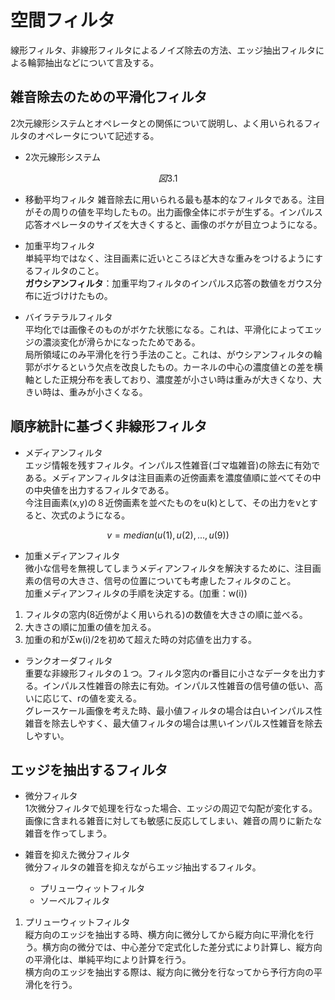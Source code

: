 # 空間フィルタ  
線形フィルタ、非線形フィルタによるノイズ除去の方法、エッジ抽出フィルタによる輪郭抽出などについて言及する。  

## 雑音除去のための平滑化フィルタ  
2次元線形システムとオペレータとの関係について説明し、よく用いられるフィルタのオペレータについて記述する。  
* 2次元線形システム  
```math
図3.1
```

* 移動平均フィルタ
雑音除去に用いられる最も基本的なフィルタである。注目がその周りの値を平均したもの。出力画像全体にボテが生ずる。インパルス応答オペレータのサイズを大きくすると、画像のボケが目立つようになる。  

* 加重平均フィルタ  
単純平均ではなく、注目画素に近いところほど大きな重みをつけるようにするフィルタのこと。  
**ガウシアンフィルタ**：加重平均フィルタのインパルス応答の数値をガウス分布に近づけけたもの。  

* バイラテラルフィルタ  
平均化では画像そのものがボケた状態になる。これは、平滑化によってエッジの濃淡変化が滑らかになったためである。  
局所領域にのみ平滑化を行う手法のこと。これは、がウシアンフィルタの輪郭がボケるという欠点を改良したもの。カーネルの中心の濃度値との差を横軸とした正規分布を表しており、濃度差が小さい時は重みが大きくなり、大きい時は、重みが小さくなる。  

## 順序統計に基づく非線形フィルタ  
* メディアンフィルタ  
エッジ情報を残すフィルタ。インパルス性雑音(ゴマ塩雑音)の除去に有効である。メディアンフィルタは注目画素の近傍画素を濃度値順に並べてその中の中央値を出力するフィルタである。  
今注目画素(x,y)の８近傍画素を並べたものをu(k)として、その出力をvとすると、次式のようになる。  

```math
v=median(u(1),u(2),...,u(9))
```

* 加重メディアンフィルタ  
微小な信号を無視してしまうメディアンフィルタを解決するために、注目画素の信号の大きさ、信号の位置についても考慮したフィルタのこと。  
加重メディアンフィルタの手順を決定する。(加重：w(i))  
1. フィルタの窓内(8近傍がよく用いられる)の数値を大きさの順に並べる。  
2. 大きさの順に加重の値を加える。  
3. 加重の和がΣw(i)/2を初めて超えた時の対応値を出力する。  

* ランクオーダフィルタ  
重要な非線形フィルタの１つ。フィルタ窓内のr番目に小さなデータを出力する。インパルス性雑音の除去に有効。インパルス性雑音の信号値の低い、高いに応じて、rの値を変える。  
グレースケール画像を考えた時、最小値フィルタの場合は白いインパルス性雑音を除去しやすく、最大値フィルタの場合は黒いインパルス性雑音を除去しやすい。  

## エッジを抽出するフィルタ  
* 微分フィルタ  
1次微分フィルタで処理を行なった場合、エッジの周辺で勾配が変化する。画像に含まれる雑音に対しても敏感に反応してしまい、雑音の周りに新たな雑音を作ってしまう。  

* 雑音を抑えた微分フィルタ  
微分フィルタの雑音を抑えながらエッジ抽出するフィルタ。  
  * プリューウィットフィルタ  
  * ソーベルフィルタ  
1. プリューウィットフィルタ  
縦方向のエッジを抽出する時、横方向に微分してから縦方向に平滑化を行う。横方向の微分では、中心差分で定式化した差分式により計算し、縦方向の平滑化は、単純平均により計算を行う。  
横方向のエッジを抽出する際は、縦方向に微分を行なってから予行方向の平滑化を行う。　　

